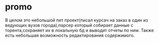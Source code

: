 # promo
В целом это небольшой пет проект(писал курсач на заказ в один из ведующих вузов города),парсер который собирает данные с торента,сохраняет их в локальную бд и выводит отчеты по ним. Также есть небольшая возможность редактирования содержимого. 
